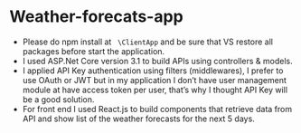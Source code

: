 # Weather-forecats-app

- Please do npm install at ` \ClientApp` and be sure that VS restore all packages before start the application.
-	I used ASP.Net Core version 3.1 to build APIs using controllers & models.
-	I applied API Key authentication using filters (middlewares), I prefer to use OAuth or JWT but in my application I don’t have user management  module at have access token per user, that’s why I thought API Key will be a good solution.
-	For front end I used React.js to build components that retrieve data from API and show list of the weather forecasts for the next 5 days.
 


 
